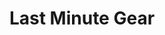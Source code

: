 ---
title: "Last Minute Gear"
external_url: http://lastmingear.com/
img_url: /assets/lmg.png
technologies: Rails, RSpec
description: I was contracted by the client to rework error handling, optimize database queries, and refactor for better maintainability. The app enables on-demand rental of camping equipment.
---
